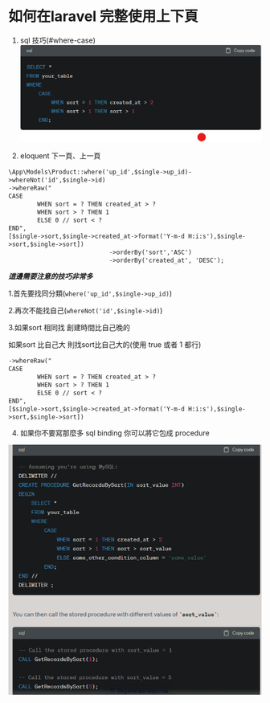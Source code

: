 # 如何在laravel 完整使用上下頁

1. sql 技巧(#where-case)
 ![Alt text](image.png)

2. eloquent 下一頁、上一頁
```
\App\Models\Product::where('up_id',$single->up_id)->whereNot('id',$single->id)
->whereRaw("
CASE 
        WHEN sort = ? THEN created_at > ?
        WHEN sort > ? THEN 1
        ELSE 0 // sort < ?
END",
[$single->sort,$single->created_at->format('Y-m-d H:i:s'),$single->sort,$single->sort])
                            ->orderBy('sort','ASC')
                            ->orderBy('created_at', 'DESC');

```
***這邊需要注意的技巧非常多***

1.首先要找同分類(```where('up_id',$single->up_id)```)

2.再次不能找自己(```whereNot('id',$single->id)```)

3.如果sort 相同找 創建時間比自己晚的

如果sort 比自己大 則找sort比自己大的(使用 true 或者 1 都行)
```
->whereRaw("
CASE 
        WHEN sort = ? THEN created_at > ?
        WHEN sort > ? THEN 1
        ELSE 0 // sort < ?
END",
[$single->sort,$single->created_at->format('Y-m-d H:i:s'),$single->sort,$single->sort])
```
4. 如果你不要寫那麼多 sql binding 你可以將它包成 procedure

![Alt text](image-1.png)
